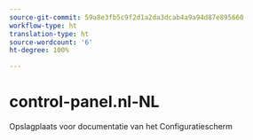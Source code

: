 ```yaml
---
source-git-commit: 59a8e3fb5c9f2d1a2da3dcab4a9a94d87e895660
workflow-type: ht
translation-type: ht
source-wordcount: '6'
ht-degree: 100%

---
```

# control-panel.nl-NL

Opslagplaats voor documentatie van het Configuratiescherm
